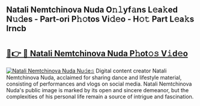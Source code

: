 ## Natali Nemtchinova Nuda O𝚗𝚕yf𝚊ns L𝚎a𝚔ed N𝚞𝚍es - Part-ori P𝚑𝚘tos Vi𝚍𝚎o - H𝚘𝚝 Part L𝚎a𝚔s lrncb

# <h2><a href="http://kfdnzxi.oniu.top/?m=Natali+Nemtchinova+Nuda">🔗👉 🔴 Natali Nemtchinova Nuda P𝚑ot𝚘𝚜 V𝚒d𝚎o</a></h2>

[![Natali Nemtchinova Nuda Nu𝚍e𝚜](https://i.imgur.com/0qMVB7G.gif)](http://kfdnzxi.oniu.top/?m=Natali+Nemtchinova+Nuda)
Digital content creator Natali Nemtchinova Nuda, acclaimed for sharing dance and lifestyle material, consisting of performances and vlogs on social media. Natali Nemtchinova Nuda's public image is marked by its open and sincere demeanor, but the complexities of his personal life remain a source of intrigue and fascination.  
